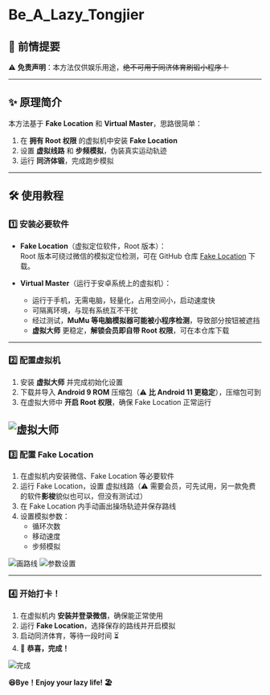 # **Be_A_Lazy_Tongjier**

## 📢 **前情提要**

⚠ **免责声明**：本方法仅供娱乐用途，~~绝不可用于同济体育刷锻小程序！~~

---

## ✨ **原理简介**

本方法基于 **Fake Location** 和 **Virtual Master**，思路很简单：

1. 在 **拥有 Root 权限** 的虚拟机中安装 **Fake Location**
2. 设置 **虚拟线路** 和 **步频模拟**，伪装真实运动轨迹
3. 运行 **同济体锻**，完成跑步模拟

---

## 🛠 **使用教程**

### **1️⃣ 安装必要软件**

- **Fake Location**（虚拟定位软件，Root 版本）：  
  Root 版本可绕过微信的模拟定位检测，可在 GitHub 仓库 [Fake Location](https://github.com/Lerist/FakeLocation/releases) 下载。

- **Virtual Master**（运行于安卓系统上的虚拟机）：
  - 运行于手机，无需电脑，轻量化，占用空间小，启动速度快
  - 可隔离环境，与现有系统互不干扰
  - 经过测试，**MuMu 等电脑模拟器可能被小程序检测**，导致部分按钮被遮挡
  - **虚拟大师** 更稳定，**解锁会员即自带 Root 权限**，可在本仓库下载

---

### **2️⃣ 配置虚拟机**

1. 安装 **虚拟大师** 并完成初始化设置
2. 下载并导入 **Android 9 ROM** 压缩包（⚠ **比 Android 11 更稳定**），压缩包可到
3. 在虚拟大师中 **开启 Root 权限**，确保 Fake Location 正常运行

## ![虚拟大师](imgs/4.jpg)

### **3️⃣ 配置 Fake Location**

1. 在虚拟机内安装微信、Fake Location 等必要软件
2. 运行 Fake Location，设置 虚拟线路（⚠ 需要会员，可先试用，另一款免费的软件**影梭**貌似也可以，但没有测试过）
3. 在 Fake Location 内手动画出操场轨迹并保存路线
4. 设置模拟参数：
   - 循环次数
   - 移动速度
   - 步频模拟

![画路线](imgs/1.jpg)
![参数设置](imgs/2.jpg)

---

### **4️⃣ 开始打卡！**

1. 在虚拟机内 **安装并登录微信**，确保能正常使用
2. 运行 **Fake Location**，选择保存的路线并开启模拟
3. 启动同济体育，等待一段时间 ⏳
4. 🎉 **恭喜，完成！**

![完成](imgs/3.jpg)

**😆Bye！Enjoy your lazy life! 🏖️**
